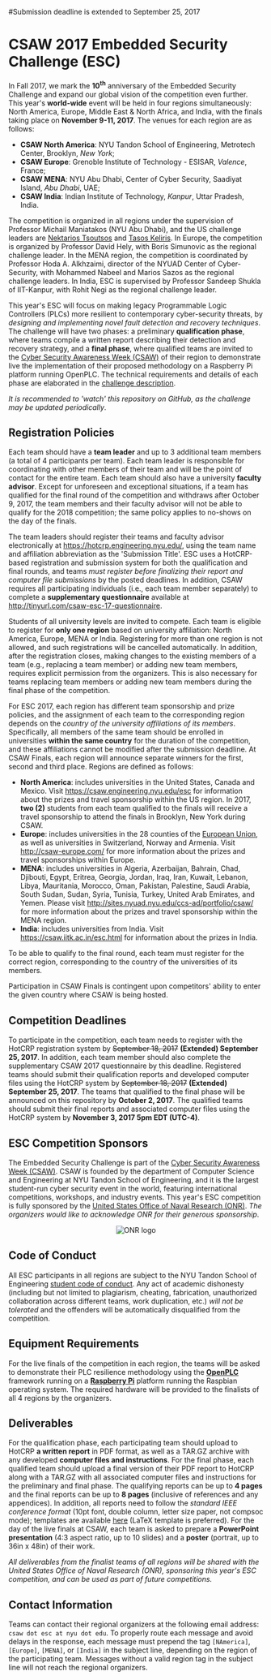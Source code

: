 #Submission deadline is extended to September 25, 2017

CSAW 2017 Embedded Security Challenge (ESC)
===========================================

In Fall 2017, we mark the **10<sup>th</sup>** anniversary of the Embedded Security Challenge and expand our global vision of the competition even further. This year's **world-wide** event will be held in four regions simultaneously: North America, Europe, Middle East & North Africa, and India, with the finals taking place on **November 9-11, 2017**. The venues for each region are as follows:
-   **CSAW North America**: NYU Tandon School of Engineering, Metrotech Center, Brooklyn, *New York*;
-   **CSAW Europe**: Grenoble Institute of Technology - ESISAR, *Valence*, France;
-   **CSAW MENA**: NYU Abu Dhabi, Center of Cyber Security, Saadiyat Island, *Abu Dhabi*, UAE;
-   **CSAW India**: Indian Institute of Technology, *Kanpur*, Uttar Pradesh, India.

The competition is organized in all regions under the supervision of Professor Michail Maniatakos (NYU Abu Dhabi), and the US challenge leaders are [Nektarios Tsoutsos](https://github.com/nekt) and [Tasos Keliris](https://tkeliris.github.io). In Europe, the competition is organized by Professor David Hely, with Boris Simunovic as the regional challenge leader. In the MENA region, the competition is coordinated by Professor Hoda A. Alkhzaimi, director of the NYUAD Center of Cyber-Security, with Mohammed Nabeel and Marios Sazos as the regional challenge leaders. In India, ESC is supervised by Professor Sandeep Shukla of IIT-Kanpur, with Rohit Negi as the regional challenge leader. 

This year's ESC will focus on making legacy Programmable Logic Controllers (PLCs) more resilient to contemporary cyber-security threats, by *designing and implementing novel fault detection and recovery techniques*. The challenge will have two phases: a preliminary **qualification phase**, where teams compile a written report describing their detection and recovery strategy, and a **final phase**, where qualified teams are invited to the [Cyber Security Awareness Week (CSAW)](https://csaw.engineering.nyu.edu/) of their region to demonstrate live the implementation of their proposed methodology on a Raspberry Pi platform running OpenPLC. The technical requirements and details of each phase are elaborated in the [challenge description](challenge_description.md). 

*It is recommended to 'watch' this repository on GitHub, as the challenge may be updated periodically*.

Registration Policies
---------------------

Each team should have a **team leader** and up to 3 additional team members (a total of 4 participants per team). Each team leader is responsible for coordinating with other members of their team and will be the point of contact for the entire team. Each team should also have a university **faculty advisor**. Except for unforeseen and exceptional situations, if a team has qualified for the final round of the competition and withdraws after October 9, 2017, the team members and their faculty advisor will not be able to qualify for the 2018 competition; the same policy applies to no-shows on the day of the finals.

The team leaders should register their teams and faculty advisor electronically at https://hotcrp.engineering.nyu.edu/, using the team name and affiliation abbreviation as the 'Submission Title'. ESC uses a HotCRP-based registration and submission system for both the qualification and final rounds, and teams *must register before finalizing their report and computer file submissions* by the posted deadlines. In addition, CSAW requires all participating individuals (i.e., each team member separately) to complete a **supplementary questionnaire** available at http://tinyurl.com/csaw-esc-17-questionnaire.

Students of all university levels are invited to compete. Each team is eligible to register for **only one region** based on university affiliation: North America, Europe, MENA or India. Registering for more than one region is not allowed, and such registrations will be cancelled automatically. In addition, after the registration closes, making changes to the existing members of a team (e.g., replacing a team member) or adding new team members, requires explicit permission from the organizers. This is also necessary for teams replacing team members or adding new team members during the final phase of the competition.

For ESC 2017, each region has different team sponsorship and prize policies, and the assignment of each team to the corresponding region depends on the *country of the university affiliations of its members*. Specifically, all members of the same team should be enrolled in universities **within the same country** for the duration of the competition, and these affiliations cannot be modified after the submission deadline. At CSAW Finals, each region will announce separate winners for the first, second and third place. Regions are defined as follows:
-   **North America**: includes universities in the United States, Canada and Mexico. Visit https://csaw.engineering.nyu.edu/esc for information about the prizes and travel sponsorship within the US region. In 2017, **two (2)** students from each team qualified to the finals will receive a travel sponsorship to attend the finals in Brooklyn, New York during CSAW.
-   **Europe**: includes universities in the 28 counties of the [European Union](http://europa.eu/european-union/about-eu/countries_en), as well as universities in Switzerland, Norway and Armenia. Visit http://csaw-europe.com/ for more information about the prizes and travel sponsorships within Europe.
-   **MENA**: includes universities in Algeria, Azerbaijan, Bahrain, Chad, Djibouti, Egypt, Eritrea, Georgia, Jordan, Iraq, Iran, Kuwait, Lebanon, Libya, Mauritania, Morocco, Oman, Pakistan, Palestine, Saudi Arabia, South Sudan, Sudan, Syria, Tunisia, Turkey, United Arab Emirates, and Yemen. Please visit http://sites.nyuad.nyu.edu/ccs-ad/portfolio/csaw/ for more information about the prizes and travel sponsorship within the MENA region.
-   **India**: includes universities from India. Visit https://csaw.iitk.ac.in/esc.html for information about the prizes in India.

To be able to qualify to the final round, each team must register for the correct region, corresponding to the country of the universities of its members. 

Participation in CSAW Finals is contingent upon competitors' ability to enter the given country where CSAW is being hosted.

Competition Deadlines
---------------------

To participate in the competition, each team needs to register with the HotCRP registration system by ~~September 18, 2017~~ **(Extended) September 25, 2017**. In addition, each team member should also complete the supplementary CSAW 2017 questionnaire by this deadline. Registered teams should submit their qualification reports and developed computer files using the HotCRP system by ~~September 18, 2017~~ **(Extended) September 25, 2017**. The teams that qualified to the final phase will be announced on this repository by **October 2, 2017**. The qualified teams should submit their final reports and associated computer files using the HotCRP system by **November 3, 2017 5pm EDT (UTC-4)**.

ESC Competition Sponsors
------------------------

The Embedded Security Challenge is part of the [Cyber Security Awareness Week (CSAW)](https://csaw.engineering.nyu.edu/about). CSAW is founded by the department of Computer Science and Engineering at NYU Tandon School of Engineering, and it is the largest student-run cyber security event in the world, featuring international competitions, workshops, and industry events.
This year's ESC competition is fully sponsored by the [United States Office of Naval Research (ONR)](https://www.onr.navy.mil/). *The organizers would like to acknowledge ONR for their generous sponsorship*.
<p align="center"><img src="https://upload.wikimedia.org/wikipedia/commons/thumb/2/29/Office_of_Naval_Research_Official_Logo.png/320px-Office_of_Naval_Research_Official_Logo.png" alt="ONR logo"/></p>

Code of Conduct
---------------

All ESC participants in all regions are subject to the NYU Tandon School of Engineering [student code of conduct](http://engineering.nyu.edu/life/student-affairs/code-of-conduct). Any act of academic dishonesty (including but not limited to plagiarism, cheating, fabrication, unauthorized collaboration across different teams, work duplication, etc.) *will not be tolerated* and the offenders will be automatically disqualified from the competition.

Equipment Requirements
----------------------

For the live finals of the competition in each region, the teams will be asked to demonstrate their PLC resilience methodology using the [**OpenPLC**](http://www.openplcproject.com/) framework running on a [**Raspberry Pi**](https://www.raspberrypi.org/products/raspberry-pi-3-model-b/) platform running the Raspbian operating system. The required hardware will be provided to the finalists of all 4 regions by the organizers.

Deliverables
------------

For the qualification phase, each participating team should upload to HotCRP **a written report** in PDF format, as well as a TAR.GZ archive with any developed **computer files and instructions**. For the final phase, each qualified team should upload a final version of their PDF report to HotCRP along with a TAR.GZ with all associated computer files and instructions for the preliminary and final phase. The qualifying reports can be up to **4 pages** and the final reports can be up to **8 pages** (inclusive of references and any appendices). In addition, all reports need to follow the *standard IEEE conference format* (10pt font, double column, letter size paper, not compsoc mode); templates are available [here](http://www.ieee.org/conferences_events/conferences/publishing/templates.html) (LaTeX template is preferred).
For the day of the live finals at CSAW, each team is asked to prepare a **PowerPoint presentation** (4:3 aspect ratio, up to 10 slides) and a **poster** (portrait, up to 36in x 48in) of their work.

*All deliverables from the finalist teams of all regions will be shared with the United States Office of Naval Research (ONR), sponsoring this year's ESC competition, and can be used as part of future competitions.*

Contact Information
-------------------

Teams can contact their regional organizers at the following email address: `csaw dot esc at nyu dot edu`. To properly route each message and avoid delays in the response, each message must prepend the tag `[NAmerica]`, `[Europe]`, `[MENA]`, or `[India]` in the subject line, depending on the region of the participating team. Messages without a valid region tag in the subject line will not reach the regional organizers.
